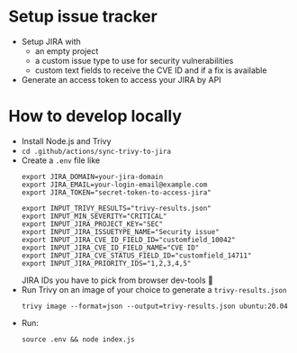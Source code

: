 
Setup issue tracker
====================

- Setup JIRA with
  - an empty project
  - a custom issue type to use for security vulnerabilities
  - custom text fields to receive the CVE ID and if a fix is available
- Generate an access token to access your JIRA by API

How to develop locally
=======================

- Install Node.js and Trivy
- `cd .github/actions/sync-trivy-to-jira`
- Create a `.env` file like
  ```shell
  export JIRA_DOMAIN=your-jira-domain
  export JIRA_EMAIL=your-login-email@example.com
  export JIRA_TOKEN="secret-token-to-access-jira"

  export INPUT_TRIVY_RESULTS="trivy-results.json"
  export INPUT_MIN_SEVERITY="CRITICAL"
  export INPUT_JIRA_PROJECT_KEY="SEC"
  export INPUT_JIRA_ISSUETYPE_NAME="Security issue"
  export INPUT_JIRA_CVE_ID_FIELD_ID="customfield_10042"
  export INPUT_JIRA_CVE_ID_FIELD_NAME="CVE ID"
  export INPUT_JIRA_CVE_STATUS_FIELD_ID="customfield_14711"
  export INPUT_JIRA_PRIORITY_IDS="1,2,3,4,5"
  ```
  JIRA IDs you have to pick from browser dev-tools 🙈
- Run Trivy on an image of your choice to generate a `trivy-results.json`
  ```shell
  trivy image --format=json --output=trivy-results.json ubuntu:20.04
  ```
- Run:
  ```shell
  source .env && node index.js
  ```

